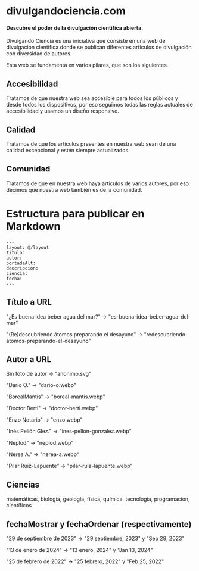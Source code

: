 # divulgandociencia.com

#### Descubre el poder de la divulgación científica abierta.

Divulgando Ciencia es una iniciativa que consiste en una web de divulgación científica donde se publican diferentes artículos de divulgación con diversidad de autores.

Esta web se fundamenta en varios pilares, que son los siguientes.

## Accesibilidad

Tratamos de que nuestra web sea accesible para todos los públicos y desde todos los dispositivos, por eso seguimos todas las reglas actuales de accesibilidad y usamos un diseño responsive.

## Calidad

Tratamos de que los artículos presentes en nuestra web sean de una calidad excepcional y estén siempre actualizados.

## Comunidad

Tratamos de que en nuestra web haya artículos de varios autores, por eso decimos que nuestra web también es de la comunidad.

# Estructura para publicar en Markdown

```
---
layout: @/layout
titulo:
autor: 
portadaAlt:
descripcion:
ciencia:
fecha:
---
```

## Título a URL

"¿Es buena idea beber agua del mar?" $\rightarrow$ "es-buena-idea-beber-agua-del-mar"

"(Re)descubriendo átomos preparando el desayuno" $\rightarrow$ "redescubriendo-atomos-preparando-el-desayuno"

## Autor a URL

Sin foto de autor $\rightarrow$ "anonimo.svg"

"Darío O." $\rightarrow$ "dario-o.webp"

"BorealMantis" $\rightarrow$ "boreal-mantis.webp"

"Doctor Berti" $\rightarrow$ "doctor-berti.webp"

"Enzo Notario" $\rightarrow$ "enzo.webp"

"Inés Pellón Glez." $\rightarrow$ "ines-pellon-gonzalez.webp"

"Neplod" $\rightarrow$ "neplod.webp"

"Nerea A." $\rightarrow$ "nerea-a.webp"

"Pilar Ruiz-Lapuente" $\rightarrow$ "pilar-ruiz-lapuente.webp"

## Ciencias

matemáticas, biología, geología, física, química, tecnología, programación, científicos

## fechaMostrar y fechaOrdenar (respectivamente)

"29 de septiembre de 2023" $\rightarrow$ "29 septiembre, 2023" y "Sep 29, 2023"

"13 de enero de 2024" $\rightarrow$ "13 enero, 2024" y "Jan 13, 2024"

"25 de febrero de 2022" $\rightarrow$ "25 febrero, 2022" y "Feb 25, 2022"
